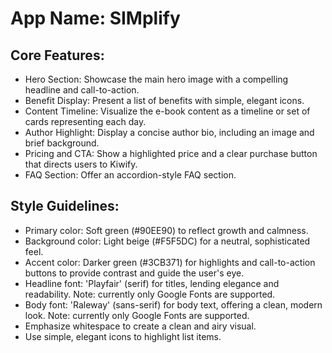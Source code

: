 # **App Name**: SIMplify

## Core Features:

- Hero Section: Showcase the main hero image with a compelling headline and call-to-action.
- Benefit Display: Present a list of benefits with simple, elegant icons.
- Content Timeline: Visualize the e-book content as a timeline or set of cards representing each day.
- Author Highlight: Display a concise author bio, including an image and brief background.
- Pricing and CTA: Show a highlighted price and a clear purchase button that directs users to Kiwify.
- FAQ Section: Offer an accordion-style FAQ section.

## Style Guidelines:

- Primary color: Soft green (#90EE90) to reflect growth and calmness.
- Background color: Light beige (#F5F5DC) for a neutral, sophisticated feel.
- Accent color: Darker green (#3CB371) for highlights and call-to-action buttons to provide contrast and guide the user's eye.
- Headline font: 'Playfair' (serif) for titles, lending elegance and readability. Note: currently only Google Fonts are supported.
- Body font: 'Raleway' (sans-serif) for body text, offering a clean, modern look. Note: currently only Google Fonts are supported.
- Emphasize whitespace to create a clean and airy visual.
- Use simple, elegant icons to highlight list items.
